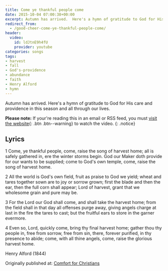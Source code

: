 ```yaml
---
title: Come ye thankful people come
date: 2015-10-04 07:00:38+00:00
excerpt: Autumn has arrived.  Here's a hymn of gratitude to God for His care and providence in this season and all through our lives. [...]
redirect_from: 
  - /good-cheer-come-ye-thankful-people-come/
header:
  video:
    id: ldJtnE9h4fU
    provider: youtube
categories: songs
tags:
- harvest
- fall
- God's-providence
- abundance
- faith
- Henry Alford
- hymn
---
```

Autumn has arrived.  Here's a hymn of gratitude to God for His care and providence in this season and all through our lives.

**Please note:** If your're reading this in an email or RSS feed, you must [visit the website](/songs/come-ye-thankful-people-come/){: .btn .btn--warning} to watch the video.
{: .notice}

## Lyrics

1 Come, ye thankful people, come,
raise the song of harvest home;
all is safely gathered in,
ere the winter storms begin.
God our Maker doth provide
for our wants to be supplied;
come to God's own temple, come,
raise the song of harvest home.

2 All the world is God's own field,
fruit as praise to God we yield;
wheat and tares together sown
are to joy or sorrow grown;
first the blade and then the ear,
then the full corn shall appear;
Lord of harvest, grant that we
wholesome grain and pure may be.

3 For the Lord our God shall come,
and shall take the harvest home;
from the field shall in that day
all offenses purge away,
giving angels charge at last
in the fire the tares to cast;
but the fruitful ears to store
in the garner evermore.

4 Even so, Lord, quickly come,
bring thy final harvest home;
gather thou thy people in,
free from sorrow, free from sin,
there, forever purified,
in thy presence to abide;
come, with all thine angels, come,
raise the glorious harvest home.

Henry Alford (1844)

<div>Originally published at: <a href='http://www.alecsatin.com/'>Comfort for Christians</a></div>
